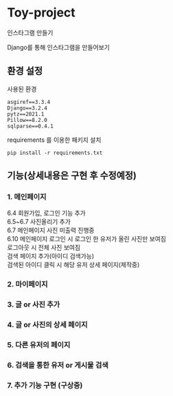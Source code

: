 # Toy-project

인스타그램 만들기

Django를 통해 인스타그램을 만들어보기

## 환경 설정

사용된 환경

```
asgiref==3.3.4
Django==3.2.4
pytz==2021.1
Pillow==8.2.0
sqlparse==0.4.1
```

requirements 를 이용한 패키지 설치

```
pip install -r requirements.txt
```

## 기능(상세내용은 구현 후 수정예정)

### 1. 메인페이지
6.4 회원가입, 로그인 기능 추가\
6.5~6.7 사진올리기 추가\
6.7 메인페이지 사진 미출력 진행중\
6.10 메인페이지 로그인 시 로그인 한 유저가 올린 사진만 보여짐\
     로그아웃 시 전체 사진 보여짐\
     검색 페이지 추가(아이디 검색가능)\
     검색된 아이디 클릭 시 해당 유저 상세 페이지(제작중)

### 2. 마이페이지

### 3. 글 or 사진 추가

### 4. 글 or 사진의 상세 페이지

### 5. 다른 유저의 페이지

### 6. 검색을 통한 유저 or 게시물 검색

### 7. 추가 기능 구현 (구상중)

